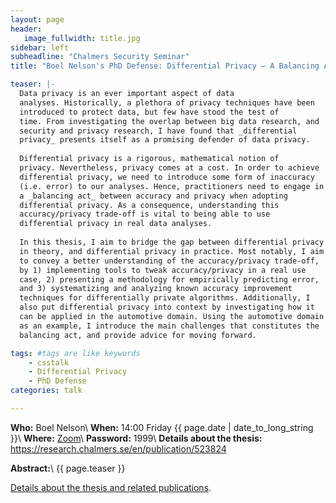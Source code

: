 ```yaml
---
layout: page
header:
   image_fullwidth: title.jpg
sidebar: left
subheadline: "Chalmers Security Seminar"
title: "Boel Nelson's PhD Defense: Differential Privacy — A Balancing Act"

teaser: |-
  Data privacy is an ever important aspect of data
  analyses. Historically, a plethora of privacy techniques have been
  introduced to protect data, but few have stood the test of
  time. From investigating the overlap between big data research, and
  security and privacy research, I have found that _differential
  privacy_ presents itself as a promising defender of data privacy.
  
  Differential privacy is a rigorous, mathematical notion of
  privacy. Nevertheless, privacy comes at a cost. In order to achieve
  differential privacy, we need to introduce some form of inaccuracy
  (i.e. error) to our analyses. Hence, practitioners need to engage in
  a _balancing act_ between accuracy and privacy when adopting
  differential privacy. As a consequence, understanding this
  accuracy/privacy trade-off is vital to being able to use
  differential privacy in real data analyses.
  
  In this thesis, I aim to bridge the gap between differential privacy
  in theory, and differential privacy in practice. Most notably, I aim
  to convey a better understanding of the accuracy/privacy trade-off,
  by 1) implementing tools to tweak accuracy/privacy in a real use
  case, 2) presenting a methodology for empirically predicting error,
  and 3) systematizing and analyzing known accuracy improvement
  techniques for differentially private algorithms. Additionally, I
  also put differential privacy into context by investigating how it
  can be applied in the automotive domain. Using the automotive domain
  as an example, I introduce the main challenges that constitutes the
  balancing act, and provide advice for moving forward.

tags: #tags are like keywords
    - csstalk
    - Differential Privacy
    - PhD Defense
categories: talk

---
```

**Who:** Boel Nelson\\
**When:**  14:00 Friday {{ page.date | date_to_long_string }}\\
**Where:**  [Zoom](https://chalmers.zoom.us/j/69493968177?pwd=cFF3ZXAvdnRPRlVkc1U4a1hCQi9kUT09)\\
**Password:** 1999\\
**Details about the thesis:** <https://research.chalmers.se/en/publication/523824>

**Abstract:**\\
{{ page.teaser }}

[Details about the thesis and related publications](https://research.chalmers.se/en/publication/523824).
